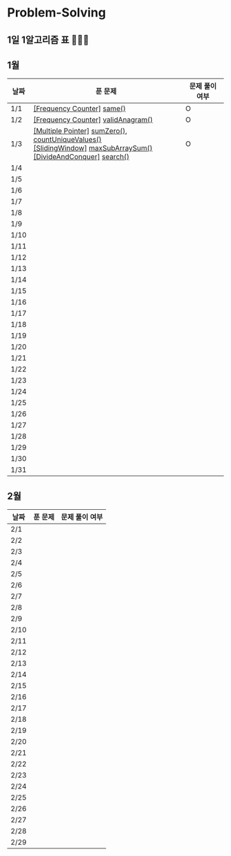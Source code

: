# Problem-Solving

## 1일 1알고리즘 표 👩🏻‍💻

## 1월

| 날짜 | 푼 문제                                                                                                                                                                                                                                                                                                                                                                                         | 문제 풀이 여부 |
| ---- | ----------------------------------------------------------------------------------------------------------------------------------------------------------------------------------------------------------------------------------------------------------------------------------------------------------------------------------------------------------------------------------------------- | -------------- |
| 1/1  | [[Frequency Counter]](./FrequencyCounter/FrequecyCounter.md) [same()](./FrequencyCounter/same.ts)                                                                                                                                                                                                                                                                                               | O              |
| 1/2  | [[Frequency Counter]](./FrequencyCounter/FrequecyCounter.md) [validAnagram()](./FrequencyCounter/validAnagram.ts)                                                                                                                                                                                                                                                                               | O              |
| 1/3  | [[Multiple Pointer]](./MultiplePointer/MultiplePointer.md) [sumZero()](./MultiplePointer/sumZero.ts), [countUniqueValues()](./MultiplePointer/countUniqueValues.ts) <br/> [[SlidingWindow]](./SlidingWindow/SlidingWindow.md) [maxSubArraySum()](./SlidingWindow/maxSubArraySum.ts) <br/> [[DivideAndConquer]](./DivideAndConquer/DivideAndConquer.md) [search()](./DivideAndConquer/search.ts) | O              |
| 1/4  |                                                                                                                                                                                                                                                                                                                                                                                                 |                |
| 1/5  |                                                                                                                                                                                                                                                                                                                                                                                                 |                |
| 1/6  |                                                                                                                                                                                                                                                                                                                                                                                                 |                |
| 1/7  |                                                                                                                                                                                                                                                                                                                                                                                                 |                |
| 1/8  |                                                                                                                                                                                                                                                                                                                                                                                                 |                |
| 1/9  |                                                                                                                                                                                                                                                                                                                                                                                                 |                |
| 1/10 |                                                                                                                                                                                                                                                                                                                                                                                                 |                |
| 1/11 |                                                                                                                                                                                                                                                                                                                                                                                                 |                |
| 1/12 |                                                                                                                                                                                                                                                                                                                                                                                                 |                |
| 1/13 |                                                                                                                                                                                                                                                                                                                                                                                                 |                |
| 1/14 |                                                                                                                                                                                                                                                                                                                                                                                                 |                |
| 1/15 |                                                                                                                                                                                                                                                                                                                                                                                                 |                |
| 1/16 |                                                                                                                                                                                                                                                                                                                                                                                                 |                |
| 1/17 |                                                                                                                                                                                                                                                                                                                                                                                                 |                |
| 1/18 |                                                                                                                                                                                                                                                                                                                                                                                                 |                |
| 1/19 |                                                                                                                                                                                                                                                                                                                                                                                                 |                |
| 1/20 |                                                                                                                                                                                                                                                                                                                                                                                                 |                |
| 1/21 |                                                                                                                                                                                                                                                                                                                                                                                                 |                |
| 1/22 |                                                                                                                                                                                                                                                                                                                                                                                                 |                |
| 1/23 |                                                                                                                                                                                                                                                                                                                                                                                                 |                |
| 1/24 |                                                                                                                                                                                                                                                                                                                                                                                                 |                |
| 1/25 |                                                                                                                                                                                                                                                                                                                                                                                                 |                |
| 1/26 |                                                                                                                                                                                                                                                                                                                                                                                                 |                |
| 1/27 |                                                                                                                                                                                                                                                                                                                                                                                                 |                |
| 1/28 |                                                                                                                                                                                                                                                                                                                                                                                                 |                |
| 1/29 |                                                                                                                                                                                                                                                                                                                                                                                                 |                |
| 1/30 |                                                                                                                                                                                                                                                                                                                                                                                                 |                |
| 1/31 |                                                                                                                                                                                                                                                                                                                                                                                                 |                |

## 2월

| 날짜 | 푼 문제 | 문제 풀이 여부 |
| ---- | ------- | -------------- |
| 2/1  |         |                |
| 2/2  |         |                |
| 2/3  |         |                |
| 2/4  |         |                |
| 2/5  |         |                |
| 2/6  |         |                |
| 2/7  |         |                |
| 2/8  |         |                |
| 2/9  |         |                |
| 2/10 |         |                |
| 2/11 |         |                |
| 2/12 |         |                |
| 2/13 |         |                |
| 2/14 |         |                |
| 2/15 |         |                |
| 2/16 |         |                |
| 2/17 |         |                |
| 2/18 |         |                |
| 2/19 |         |                |
| 2/20 |         |                |
| 2/21 |         |                |
| 2/22 |         |                |
| 2/23 |         |                |
| 2/24 |         |                |
| 2/25 |         |                |
| 2/26 |         |                |
| 2/27 |         |                |
| 2/28 |         |                |
| 2/29 |         |                |
